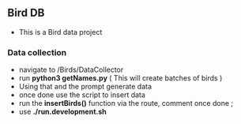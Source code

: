 ## Bird DB

- This is a Bird data project

### Data collection 

- navigate to /Birds/DataCollector
- run **python3 getNames.py** ( This will create batches of birds )
- Using that and the prompt generate data
- once done use the script to insert data 
- run the **insertBirds()** function via the route, comment once done ;
- use **./run.development.sh**
